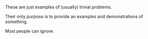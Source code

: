 These are just examples of (usually) trivial problems. 

Their only purpose is to provide an examples and demonstrations of something.

Most people can ignore.
